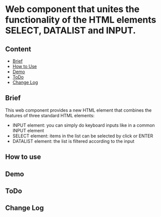 # Web component that unites the functionality of the HTML elements SELECT, DATALIST and INPUT.

## Content

  * [Brief](#brief)
  * [How to Use](#how-to-use)
  * [Demo](#demo)
  * [ToDo](#ToDo)
  * [Change Log](#change-log)


## Brief 
  This web component provides a new HTML element that combines the features of three standard HTML elements:
  * INPUT element:    you can simply do keyboard inputs like in a common INPUT element
  * SELECT element:   items in the list can be selected by click or ENTER
  * DATALIST element: the list is filtered according to the input
  
## How to use

## Demo

## ToDo

## Change Log

